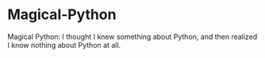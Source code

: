 # Magical-Python
Magical Python: I thought I knew something about Python, and then realized I know nothing about Python at all.
